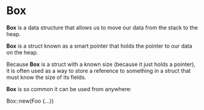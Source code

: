 # Box

**Box** is a data structure that allows us to move our data from the stack to the heap.

**Box** is a struct known as a smart pointer that holds the pointer to our data on the heap.

Because **Box** is a struct with a known size (because it just holds a pointer), it is 
often used as a way to store a reference to something in a struct that must know the size
of its fields.

**Box** is so common it can be used from anywhere:

Box::new(Foo {...})


